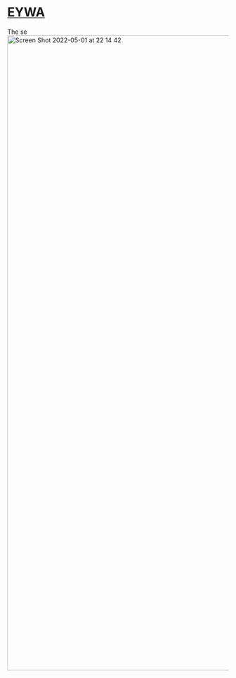 # [EYWA](https://eywa.fi/eng/)
The se
<img width="1443" alt="Screen Shot 2022-05-01 at 22 14 42" src="https://user-images.githubusercontent.com/93757015/166149847-03b1e9df-1928-4564-847b-23060c7562ce.png">
